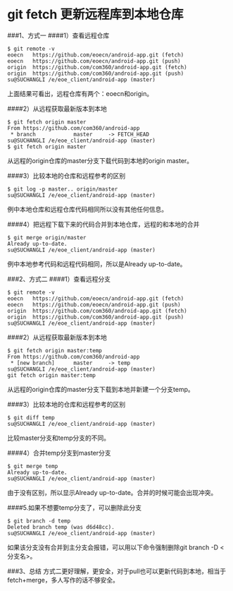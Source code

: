 
git fetch 更新远程库到本地仓库
=========

###1、方式一
####1）查看远程仓库
```git
$ git remote -v
eoecn   https://github.com/eoecn/android-app.git (fetch)
eoecn   https://github.com/eoecn/android-app.git (push)
origin  https://github.com/com360/android-app.git (fetch)
origin  https://github.com/com360/android-app.git (push)
su@SUCHANGLI /e/eoe_client/android-app (master)
```
上面结果可看出，远程仓库有两个：eoecn和origin。

####2）从远程获取最新版本到本地
```git
$ git fetch origin master
From https://github.com/com360/android-app
 * branch            master     -> FETCH_HEAD
su@SUCHANGLI /e/eoe_client/android-app (master)
$ git fetch origin master
```
从远程的origin仓库的master分支下载代码到本地的origin master。

####3）比较本地的仓库和远程参考的区别
```git
$ git log -p master.. origin/master
su@SUCHANGLI /e/eoe_client/android-app (master)
```
例中本地仓库和远程仓库代码相同所以没有其他任何信息。

####4）把远程下载下来的代码合并到本地仓库，远程的和本地的合并
```git
$ git merge origin/master
Already up-to-date.
su@SUCHANGLI /e/eoe_client/android-app (master)
```
例中本地参考代码和远程代码相同，所以是Already up-to-date。

###2、方式二
####1）查看远程分支
```git
$ git remote -v
eoecn   https://github.com/eoecn/android-app.git (fetch)
eoecn   https://github.com/eoecn/android-app.git (push)
origin  https://github.com/com360/android-app.git (fetch)
origin  https://github.com/com360/android-app.git (push)
su@SUCHANGLI /e/eoe_client/android-app (master)
```
####2）从远程获取最新版本到本地
```git
$ git fetch origin master:temp
From https://github.com/com360/android-app
 * [new branch]      master     -> temp
su@SUCHANGLI /e/eoe_client/android-app (master)
git fetch origin master:temp
```
从远程的origin仓库的master分支下载到本地并新建一个分支temp。

####3）比较本地的仓库和远程参考的区别
```git
$ git diff temp
su@SUCHANGLI /e/eoe_client/android-app (master)
```
比较master分支和temp分支的不同。

####4）合并temp分支到master分支
```git
$ git merge temp
Already up-to-date.
su@SUCHANGLI /e/eoe_client/android-app (master)
```
由于没有区别，所以显示Already up-to-date。合并的时候可能会出现冲突。

####5.如果不想要temp分支了，可以删除此分支
```git
$ git branch -d temp
Deleted branch temp (was d6d48cc).
su@SUCHANGLI /e/eoe_client/android-app (master)
```
如果该分支没有合并到主分支会报错，可以用以下命令强制删除git branch -D <分支名>。

###3、总结
方式二更好理解，更安全，对于pull也可以更新代码到本地，相当于fetch+merge，多人写作的话不够安全。
